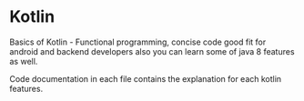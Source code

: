 # Kotlin
Basics of Kotlin - Functional programming, concise code good fit for android and backend developers also you can learn some of java 8 features as well.

Code documentation in each file contains the explanation for each kotlin features. 
